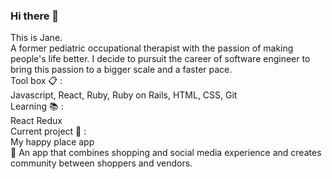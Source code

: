 ### Hi there 👋

<!--
**janechodance/janechodance** is a ✨ _special_ ✨ repository because its `README.md` (this file) appears on your GitHub profile.

Here are some ideas to get you started:

- 🔭 I’m currently working on ...
- 🌱 I’m currently learning ...
- 👯 I’m looking to collaborate on ...
- 🤔 I’m looking for help with ...
- 💬 Ask me about ...
- 📫 How to reach me: ...
- 😄 Pronouns: ...
- ⚡ Fun fact: ...
-->

This is Jane.<br />
A former pediatric occupational therapist with the passion of making people's life better. I decide to pursuit the career of software engineer to bring this passion to a bigger scale and a faster pace.<br />
Tool box :clipboard: :<br />
Javascript, React, Ruby, Ruby on Rails, HTML, CSS, Git <br />
Learning  :books: :<br />
React Redux <br />
Current project :crystal_ball: :<br />
My happy place app <br/>
:star2: An app that combines shopping and social media experience and creates community between shoppers and vendors.
